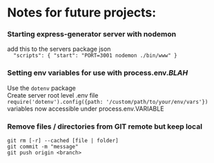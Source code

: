 # Notes for future projects:

### Starting express-generator server with nodemon
add this to the servers package json <br />
`  "scripts": {
     "start": "PORT=3001 nodemon ./bin/www"
   }`

### Setting env variables for use with process.env.<i>BLAH</i>
Use the `dotenv` package <br />
Create server root level .env file <br />
`require('dotenv').config({path: '/custom/path/to/your/env/vars'})` <br />
variables now accessible under process.env.VARIABLE  

### Remove files / directories from GIT remote but keep local
`git rm [-r] --cached [file | folder]`<br />
`git commit -m "message"`<br />
`git push origin <branch>`